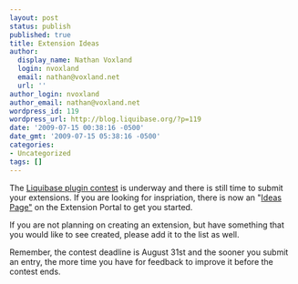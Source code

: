 ```yaml
---
layout: post
status: publish
published: true
title: Extension Ideas
author:
  display_name: Nathan Voxland
  login: nvoxland
  email: nathan@voxland.net
  url: ''
author_login: nvoxland
author_email: nathan@voxland.net
wordpress_id: 119
wordpress_url: http://blog.liquibase.org/?p=119
date: '2009-07-15 00:38:16 -0500'
date_gmt: '2009-07-15 05:38:16 -0500'
categories:
- Uncategorized
tags: []
---
```



The <a href="http://blog.liquibase.org/2009/06/liquibase-extension-contest-2009-now-underway.html">Liquibase plugin contest</a> is underway and there is still time to submit your extensions.   If you are looking for inspriation, there is now an "<a href="http://liquibase.jira.com/wiki/display/CONTRIB/Ideas">Ideas Page"</a> on the Extension Portal to get you started.


If you are not planning on creating an extension, but have something that you would like to see created, please add it to the list as well.


Remember, the contest deadline is August 31st and the sooner you submit an entry, the more time you have for feedback to improve it before the contest ends.
